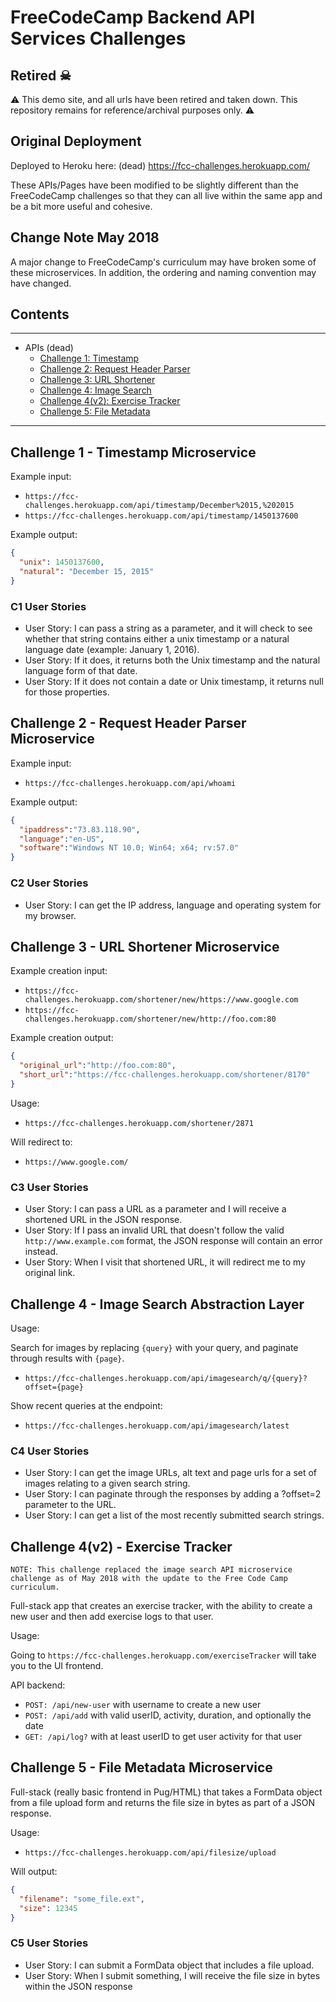 # FreeCodeCamp Backend API Services Challenges

## Retired ☠

:warning: This demo site, and all urls have been retired and taken down. This repository remains for reference/archival purposes only. :warning:

## Original Deployment

Deployed to Heroku here: (dead) <https://fcc-challenges.herokuapp.com/>

These APIs/Pages have been modified to be slightly different than the FreeCodeCamp challenges so that they can all live within the same app and be a bit more useful and cohesive.

## Change Note May 2018

A major change to FreeCodeCamp's curriculum may have broken some of these microservices. In addition, the ordering and naming convention may have changed.

## Contents

---------

- APIs (dead)
  - [Challenge 1: Timestamp](./fcc-backend-challenges#challenge-1---timestamp-microservice)
  - [Challenge 2: Request Header Parser](./fcc-backend-challenges#challenge-2---request-header-parser-microservice)
  - [Challenge 3: URL Shortener](./fcc-backend-challenges#challenge-3---url-shortener-microservice)
  - [Challenge 4: Image Search](./fcc-backend-challenges#challenge-4---image-search-abstraction-layer)
  - [Challenge 4(v2): Exercise Tracker](./fcc-backend-challenges#challenge-4v2---exercise-tracker)
  - [Challenge 5: File Metadata](./fcc-backend-challenges#challenge-5---file-metadata-microservice)

---------

## Challenge 1 - Timestamp Microservice

Example input:

- `https://fcc-challenges.herokuapp.com/api/timestamp/December%2015,%202015`
- `https://fcc-challenges.herokuapp.com/api/timestamp/1450137600`

Example output:

```json
{
  "unix": 1450137600,
  "natural": "December 15, 2015"
}
```

### C1 User Stories

- User Story: I can pass a string as a parameter, and it will check to see whether that string contains either a unix timestamp or a natural language date (example: January 1, 2016).
- User Story: If it does, it returns both the Unix timestamp and the natural language form of that date.
- User Story: If it does not contain a date or Unix timestamp, it returns null for those properties.

## Challenge 2 - Request Header Parser Microservice

Example input:

- `https://fcc-challenges.herokuapp.com/api/whoami`

Example output:

```json
{
  "ipaddress":"73.83.118.90",
  "language":"en-US",
  "software":"Windows NT 10.0; Win64; x64; rv:57.0"
}
```

### C2 User Stories

- User Story: I can get the IP address, language and operating system for my browser.

## Challenge 3 - URL Shortener Microservice

Example creation input:

- `https://fcc-challenges.herokuapp.com/shortener/new/https://www.google.com`
- `https://fcc-challenges.herokuapp.com/shortener/new/http://foo.com:80`

Example creation output:

```json
{
  "original_url":"http://foo.com:80",
  "short_url":"https://fcc-challenges.herokuapp.com/shortener/8170"
}
```

Usage:

- `https://fcc-challenges.herokuapp.com/shortener/2871`

Will redirect to:

- `https://www.google.com/`

### C3 User Stories

- User Story: I can pass a URL as a parameter and I will receive a shortened URL in the JSON response.
- User Story: If I pass an invalid URL that doesn't follow the valid `http://www.example.com` format, the JSON response will contain an error instead.
- User Story: When I visit that shortened URL, it will redirect me to my original link.

## Challenge 4 - Image Search Abstraction Layer

Usage:

Search for images by replacing `{query}` with your query, and paginate through results with `{page}`.

- `https://fcc-challenges.herokuapp.com/api/imagesearch/q/{query}?offset={page}`

Show recent queries at the endpoint:

- `https://fcc-challenges.herokuapp.com/api/imagesearch/latest`

### C4 User Stories

- User Story: I can get the image URLs, alt text and page urls for a set of images relating to a given search string.
- User Story: I can paginate through the responses by adding a ?offset=2 parameter to the URL.
- User Story: I can get a list of the most recently submitted search strings.

## Challenge 4(v2) - Exercise Tracker

```NOTE: This challenge replaced the image search API microservice challenge as of May 2018 with the update to the Free Code Camp curriculum.```

Full-stack app that creates an exercise tracker, with the ability to create a new user and then add exercise logs to that user.

Usage:

Going to `https://fcc-challenges.herokuapp.com/exerciseTracker` will take you to the UI frontend.

API backend:

- `POST: /api/new-user` with username to create a new user
- `POST: /api/add` with valid userID, activity, duration, and optionally the date
- `GET: /api/log?` with at least userID to get user activity for that user

## Challenge 5 - File Metadata Microservice

Full-stack (really basic frontend in Pug/HTML) that takes a FormData object from a file upload form and returns the file size in bytes as part of a JSON response.

Usage:

- `https://fcc-challenges.herokuapp.com/api/filesize/upload`

Will output:

```json
{
  "filename": "some_file.ext",
  "size": 12345
}
```

### C5 User Stories

- User Story: I can submit a FormData object that includes a file upload.
- User Story: When I submit something, I will receive the file size in bytes within the JSON response
